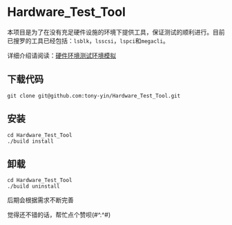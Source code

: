 # Hardware_Test_Tool

本项目是为了在没有充足硬件设施的环境下提供工具，保证测试的顺利进行。目前已搜罗的工具已经包括：`lsblk`，`lsscsi`，`lspci`和`megacli`。

详细介绍请阅读：[硬件环境测试环境模拟][1]

## 下载代码

```
git clone git@github.com:tony-yin/Hardware_Test_Tool.git
```

## 安装

```
cd Hardware_Test_Tool
./build install
```

## 卸载

```
cd Hardware_Test_Tool
./build uninstall
```

后期会根据需求不断完善

觉得还不错的话，帮忙点个赞呗(#^.^#)

[1]: http://www.tony-yin.top/2018/03/09/Hardware-Test-Tool/#footer

